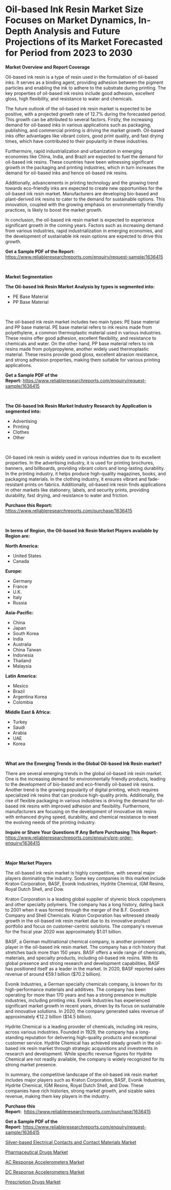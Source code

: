 <p><h1>Oil-based Ink Resin Market Size Focuses on Market Dynamics, In-Depth Analysis and Future Projections of its Market Forecasted for Period from 2023 to 2030</h1></p><p><strong>Market Overview and Report Coverage</strong></p>
<p><p>Oil-based ink resin is a type of resin used in the formulation of oil-based inks. It serves as a binding agent, providing adhesion between the pigment particles and enabling the ink to adhere to the substrate during printing. The key properties of oil-based ink resins include good adhesion, excellent gloss, high flexibility, and resistance to water and chemicals.</p><p>The future outlook of the oil-based ink resin market is expected to be positive, with a projected growth rate of 12.7% during the forecasted period. This growth can be attributed to several factors. Firstly, the increasing demand for oil-based inks in various applications such as packaging, publishing, and commercial printing is driving the market growth. Oil-based inks offer advantages like vibrant colors, good print quality, and fast drying times, which have contributed to their popularity in these industries.</p><p>Furthermore, rapid industrialization and urbanization in emerging economies like China, India, and Brazil are expected to fuel the demand for oil-based ink resins. These countries have been witnessing significant growth in the packaging and printing industries, which in turn increases the demand for oil-based inks and hence oil-based ink resins.</p><p>Additionally, advancements in printing technology and the growing trend towards eco-friendly inks are expected to create new opportunities for the oil-based ink resin market. Manufacturers are developing bio-based and plant-derived ink resins to cater to the demand for sustainable options. This innovation, coupled with the growing emphasis on environmentally friendly practices, is likely to boost the market growth.</p><p>In conclusion, the oil-based ink resin market is expected to experience significant growth in the coming years. Factors such as increasing demand from various industries, rapid industrialization in emerging economies, and the development of sustainable ink resin options are expected to drive this growth.</p></p>
<p><strong>Get a Sample PDF of the Report:</strong> <a href="https://www.reliableresearchreports.com/enquiry/request-sample/1636415">https://www.reliableresearchreports.com/enquiry/request-sample/1636415</a></p>
<p>&nbsp;</p>
<p><strong>Market Segmentation</strong></p>
<p><strong>The Oil-based Ink Resin Market Analysis by types is segmented into:</strong></p>
<p><ul><li>PE Base Material</li><li>PP Base Material</li></ul></p>
<p>&nbsp;</p>
<p><p>The oil-based ink resin market includes two main types: PE base material and PP base material. PE base material refers to ink resins made from polyethylene, a common thermoplastic material used in various industries. These resins offer good adhesion, excellent flexibility, and resistance to chemicals and water. On the other hand, PP base material refers to ink resins made from polypropylene, another widely used thermoplastic material. These resins provide good gloss, excellent abrasion resistance, and strong adhesion properties, making them suitable for various printing applications.</p></p>
<p><strong>Get a Sample PDF of the Report:</strong>&nbsp;<a href="https://www.reliableresearchreports.com/enquiry/request-sample/1636415">https://www.reliableresearchreports.com/enquiry/request-sample/1636415</a></p>
<p>&nbsp;</p>
<p><strong>The Oil-based Ink Resin Market Industry Research by Application is segmented into:</strong></p>
<p><ul><li>Advertising</li><li>Printing</li><li>Clothes</li><li>Other</li></ul></p>
<p>&nbsp;</p>
<p><p>Oil-based ink resin is widely used in various industries due to its excellent properties. In the advertising industry, it is used for printing brochures, banners, and billboards, providing vibrant colors and long-lasting durability. In the printing industry, it helps produce high-quality magazines, books, and packaging materials. In the clothing industry, it ensures vibrant and fade-resistant prints on fabrics. Additionally, oil-based ink resin finds applications in other markets like stationery, labels, and security prints, providing durability, fast drying, and resistance to water and friction.</p></p>
<p><strong>Purchase this Report:</strong>&nbsp; <a href="https://www.reliableresearchreports.com/purchase/1636415">https://www.reliableresearchreports.com/purchase/1636415</a></p>
<p>&nbsp;</p>
<p><strong>In terms of Region, the Oil-based Ink Resin Market Players available by Region are:</strong></p>
<p>
    <p> <strong> North America: </strong>
        <ul>
            <li>United States</li>
            <li>Canada</li>
        </ul>
        </p> 
    <p> <strong> Europe: </strong>
        <ul>
            <li>Germany</li>
            <li>France</li>
            <li>U.K.</li>
            <li>Italy</li>
            <li>Russia</li>
        </ul>
        </p> 
    <p> <strong> Asia-Pacific: </strong>
        <ul>
            <li>China</li>
            <li>Japan</li>
            <li>South Korea</li>
            <li>India</li>
            <li>Australia</li>
            <li>China Taiwan</li>
            <li>Indonesia</li>
            <li>Thailand</li>
            <li>Malaysia</li>
        </ul>
        </p> 
    <p> <strong> Latin America: </strong>
        <ul>
            <li>Mexico</li>
            <li>Brazil</li>
            <li>Argentina Korea</li>
            <li>Colombia</li>
        </ul>
        </p> 
    <p> <strong> Middle East & Africa: </strong>
        <ul>
            <li>Turkey</li>
            <li>Saudi</li>
            <li>Arabia</li>
            <li>UAE</li>
            <li>Korea</li>
        </ul>
    </p>
    </p>
<p>&nbsp;</p>
<p><strong>What are the Emerging Trends in the Global Oil-based Ink Resin market?</strong></p>
<p><p>There are several emerging trends in the global oil-based ink resin market. One is the increasing demand for environmentally friendly products, leading to the development of bio-based and eco-friendly oil-based ink resins. Another trend is the growing popularity of digital printing, which requires specialized ink resins that can produce high-quality prints. Additionally, the rise of flexible packaging in various industries is driving the demand for oil-based ink resins with improved adhesion and flexibility. Furthermore, manufacturers are focusing on the development of innovative ink resins with enhanced drying speed, durability, and chemical resistance to meet the evolving needs of the printing industry.</p></p>
<p><strong>Inquire or Share Your Questions If Any Before Purchasing This Report</strong>- <a href="https://www.reliableresearchreports.com/enquiry/pre-order-enquiry/1636415">https://www.reliableresearchreports.com/enquiry/pre-order-enquiry/1636415</a></p>
<p>&nbsp;</p>
<p><strong>Major Market Players</strong></p>
<p><p>The oil-based ink resin market is highly competitive, with several major players dominating the industry. Some key companies in this market include Kraton Corporation, BASF, Evonik Industries, Hydrite Chemical, IGM Resins, Royal Dutch Shell, and Dow.</p><p>Kraton Corporation is a leading global supplier of styrenic block copolymers and other specialty polymers. The company has a long history, dating back to 2001 when it was formed through the merger of the B.F. Goodrich Company and Shell Chemicals. Kraton Corporation has witnessed steady growth in the oil-based ink resin market due to its innovative product portfolio and focus on customer-centric solutions. The company's revenue for the fiscal year 2020 was approximately $1.01 billion.</p><p>BASF, a German multinational chemical company, is another prominent player in the oil-based ink resin market. The company has a rich history that stretches back more than 150 years. BASF offers a wide range of chemicals, materials, and specialty products, including oil-based ink resins. With its global presence and strong research and development capabilities, BASF has positioned itself as a leader in the market. In 2020, BASF reported sales revenue of around €59.1 billion ($70.2 billion).</p><p>Evonik Industries, a German specialty chemicals company, is known for its high-performance materials and additives. The company has been operating for more than 170 years and has a strong presence in multiple industries, including printing inks. Evonik Industries has experienced significant market growth in recent years, driven by its focus on sustainable and innovative solutions. In 2020, the company generated sales revenue of approximately €12.2 billion ($14.5 billion).</p><p>Hydrite Chemical is a leading provider of chemicals, including ink resins, across various industries. Founded in 1929, the company has a long-standing reputation for delivering high-quality products and exceptional customer service. Hydrite Chemical has achieved steady growth in the oil-based ink resin market through strategic acquisitions and investments in research and development. While specific revenue figures for Hydrite Chemical are not readily available, the company is widely recognized for its strong market presence.</p><p>In summary, the competitive landscape of the oil-based ink resin market includes major players such as Kraton Corporation, BASF, Evonik Industries, Hydrite Chemical, IGM Resins, Royal Dutch Shell, and Dow. These companies have rich histories, strong market growth, and sizable sales revenue, making them key players in the industry.</p></p>
<p><strong>Purchase this Report:</strong>&nbsp;&nbsp;<a href="https://www.reliableresearchreports.com/purchase/1636415">https://www.reliableresearchreports.com/purchase/1636415</a></p>
<p></p>
<p><strong>Get a Sample PDF of the Report:</strong>&nbsp;<a href="https://www.reliableresearchreports.com/enquiry/request-sample/1636415">https://www.reliableresearchreports.com/enquiry/request-sample/1636415</a></p>
<p><p><a href="https://www.linkedin.com/pulse/silver-based-electrical-contacts-contact-materials-market-ryjde/">Silver-based Electrical Contacts and Contact Materials Market</a></p><p><a href="https://medium.com/@randyhuel1989/pharmaceutical-drugs-market-analysis-its-cagr-market-segmentation-and-global-industry-overview-32b1dd1f0fc5">Pharmaceutical Drugs Market</a></p><p><a href="https://www.linkedin.com/pulse/ac-response-accelerometers-market-size-growth-forecast-611me/">AC Response Accelerometers Market</a></p><p><a href="https://www.linkedin.com/pulse/dc-response-accelerometers-market-size-share-amp-trends-analysis-gfuye/">DC Response Accelerometers Market</a></p><p><a href="https://medium.com/@dellkoepp/prescription-drugs-market-opportunities-and-strategies-forecast-for-period-from-2023-2030-1c713c8a2ebd">Prescription Drugs Market</a></p></p>